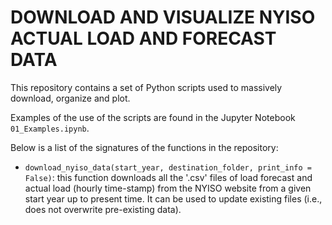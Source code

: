 DOWNLOAD AND VISUALIZE NYISO ACTUAL LOAD AND FORECAST DATA
=========================================================

This repository contains a set of Python scripts used to massively download, organize and plot. 

Examples of the use of the scripts are found in the Jupyter Notebook `01_Examples.ipynb`.

Below is a list of the signatures of the functions in the repository:

- `download_nyiso_data(start_year, destination_folder, print_info = False)`: this function downloads all the '.csv' files of load forecast and actual load (hourly time-stamp) from the NYISO website from a given start year up to present time. It can be used to update existing files (i.e., does not overwrite pre-existing data).